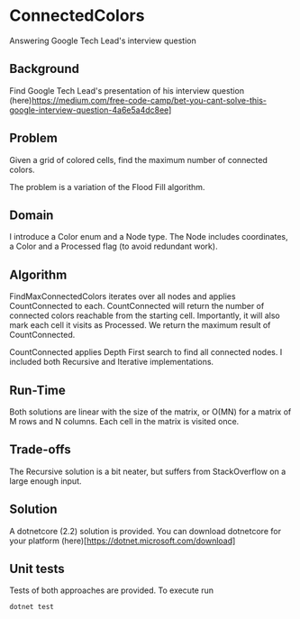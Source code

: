 # ConnectedColors
Answering Google Tech Lead's interview question

## Background
Find Google Tech Lead's presentation of his interview question (here)https://medium.com/free-code-camp/bet-you-cant-solve-this-google-interview-question-4a6e5a4dc8ee]

## Problem
Given a grid of colored cells, find the maximum number of connected colors.

The problem is a variation of the Flood Fill algorithm.

## Domain
I introduce a Color enum and a Node type. The Node includes coordinates, a Color and a Processed flag (to avoid redundant work).

## Algorithm
FindMaxConnectedColors iterates over all nodes and applies CountConnected to each. CountConnected will return the number of connected colors reachable from the starting cell. Importantly, it will also mark each cell it visits as Processed. We return the maximum result of CountConnected.

CountConnected applies Depth First search to find all connected nodes. I included both Recursive and Iterative implementations.

## Run-Time
Both solutions are linear with the size of the matrix, or O(MN) for a matrix of M rows and N columns. Each cell in the matrix is visited once.

## Trade-offs
The Recursive solution is a bit neater, but suffers from StackOverflow on a large enough input.

## Solution
A dotnetcore (2.2) solution is provided. You can download dotnetcore for your platform (here)[https://dotnet.microsoft.com/download]

## Unit tests
Tests of both approaches are provided. To execute run
```
dotnet test
```


